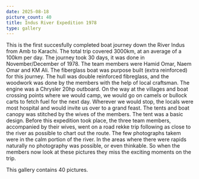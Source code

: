 ```yaml
---
date: 2025-08-18
picture_count: 40
title: Indus River Expedition 1978
type: gallery
---
```


This is the first succesfully completed boat journey down the River Indus from Amb to Karachi. The total trip covered 3000km, at an average of a 100km per day.
The journey took 30 days, it was done in November/December of 1978. The team members were Hamid Omar, Naem Omar and KM Ali.
The fiberglass boat was purpose built (extra reinforced) for this journey. The hull was double reinforced fibreglass, and the woodwork was done by the members with the help of local craftsman.
The engine was a Chrysler 20hp outboard. On the way at the villages and boat crossing points where we would camp, we would go on camels or bullock carts to fetch fuel for the next day. Wherever we would stop, the locals were most hospital and would invite us over to a grand feast.
The tents and boat canopy was stitched by the wives of the members. The tent was a basic design. Before this expedition took place, the three team members, accompanied by their wives, went on a road rekke trip following as close to the river as possible to chart out the route.
The few photographs takem were in the calm portion of the river. In the areas where there were rapids naturally no photography was possible, or even thinkable. So when the members now look at these pictures they miss the exciting moments on the trip.

This gallery contains 40 pictures.
